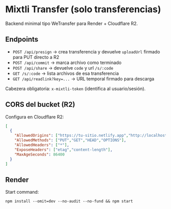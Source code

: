 # Mixtli Transfer (solo transferencias)

Backend minimal tipo WeTransfer para Render + Cloudflare R2.

## Endpoints
- `POST /api/presign` → crea transferencia y devuelve `uploadUrl` firmado para PUT directo a R2
- `POST /api/commit` → marca archivo como terminado
- `POST /api/share` → devuelve `code` y url `/s/:code`
- `GET /s/:code` → lista archivos de esa transferencia
- `GET /api/readlink?key=...` → URL temporal firmado para descarga

Cabezera obligatoria: `x-mixtli-token` (identifica al usuario/sesión).

## CORS del bucket (R2)
Configura en Cloudflare R2:
```json
[
  {
    "AllowedOrigins": ["https://tu-sitio.netlify.app","http://localhost:8080"],
    "AllowedMethods": ["PUT","GET","HEAD","OPTIONS"],
    "AllowedHeaders": ["*"],
    "ExposeHeaders": ["etag","content-length"],
    "MaxAgeSeconds": 86400
  }
]
```

## Render
Start command:
```
npm install --omit=dev --no-audit --no-fund && npm start
```